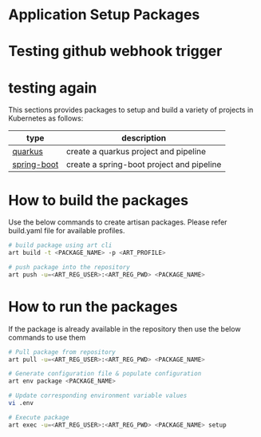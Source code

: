 # Application Setup Packages
# Testing github webhook trigger
# testing again
This sections provides packages to setup and build a variety of projects in Kubernetes as follows:

| type | description |
|---|---|
| [quarkus](quarkus) | create a quarkus project and pipeline |
| [spring-boot](spring-boot) | create a spring-boot project and pipeline |

# How to build the packages

Use the below commands to create artisan packages. Please refer build.yaml file for available profiles.

```bash
# build package using art cli
art build -t <PACKAGE_NAME> -p <ART_PROFILE>

# push package into the repository
art push -u=<ART_REG_USER>:<ART_REG_PWD> <PACKAGE_NAME>
```

# How to run the packages

If the package is already available in the repository then use the below commands to use them

```bash
# Pull package from repository
art pull -u=<ART_REG_USER>:<ART_REG_PWD> <PACKAGE_NAME>

# Generate configuration file & populate configuration
art env package <PACKAGE_NAME>

# Update corresponding environment variable values
vi .env

# Execute package
art exec -u=<ART_REG_USER>:<ART_REG_PWD> <PACKAGE_NAME> setup

```

